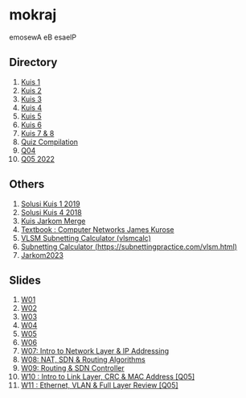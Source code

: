 # mokraj
emosewA eB esaelP
## Directory
1. [Kuis 1](https://mokraj.github.io/mokraj/Kuis1.pdf)
2. [Kuis 2](https://mokraj.github.io/mokraj/Kuis2.pdf)
3. [Kuis 3](https://mokraj.github.io/mokraj/Kuis3.pdf)
4. [Kuis 4](https://mokraj.github.io/mokraj/Kuis4.pdf)
5. [Kuis 5](https://mokraj.github.io/mokraj/Kuis5.pdf)
6. [Kuis 6](https://mokraj.github.io/mokraj/Kuis6.pdf)
7. [Kuis 7 & 8](https://mokraj.github.io/mokraj/Kuis7&8.pdf)
8. [Quiz Compilation](https://mokraj.github.io/mokraj/quizcompilation.pdf)
9. [Q04](https://mokraj.github.io/mokraj/Q04.pdf)
10. [Q05 2022](https://mokraj.github.io/mokraj/Quiz05.pdf)

## Others
1. [Solusi Kuis 1 2019](https://mokraj.github.io/mokraj/Kuis-1-Jarkom-A-2019.pdf)
2. [Solusi Kuis 4 2018](https://mokraj.github.io/mokraj/Solusi_Kuis4.pdf)
3. [Kuis Jarkom Merge](https://mokraj.github.io/mokraj/KuisJarkomMerge.pdf)
4. [Textbook : Computer Networks James Kurose](https://mokraj.github.io/mokraj/textbook.pdf)
5. [VLSM Subnetting Calculator (vlsmcalc)](http://www.vlsmcalc.com/)
6. [Subnetting Calculator (https://subnettingpractice.com/vlsm.html)](https://subnettingpractice.com/vlsm.html)
7. [Jarkom2023](https://ristek.link/jarkom2023)


## Slides
1. [W01](https://mokraj.github.io/mokraj/W01-Jarkom.pdf)
2. [W02](https://mokraj.github.io/mokraj/W02-Jarkom.pdf)
3. [W03](https://mokraj.github.io/mokraj/W03-Jarkom.pdf)
4. [W04](https://mokraj.github.io/mokraj/W04-Jarkom.pdf)
5. [W05](https://mokraj.github.io/mokraj/W05-Jarkom.pdf)
6. [W06](https://mokraj.github.io/mokraj/W06-Jarkom.pdf)
7. [W07: Intro to Network Layer & IP Addressing](https://mokraj.github.io/mokraj/W07-Jarkom.pdf)
8. [W08: NAT, SDN & Routing Algorithms](https://mokraj.github.io/mokraj/W08-Jarkom.pdf)
9. [W09: Routing & SDN Controller](https://mokraj.github.io/mokraj/W09-Jarkom.pdf)
10. [W10 : Intro to Link Layer, CRC & MAC Address [Q05]](https://mokraj.github.io/mokraj/W10-Jarkom.pdf)
10. [W11 : Ethernet, VLAN & Full Layer Review [Q05]](https://mokraj.github.io/mokraj/W11-Jarkom.pdf)